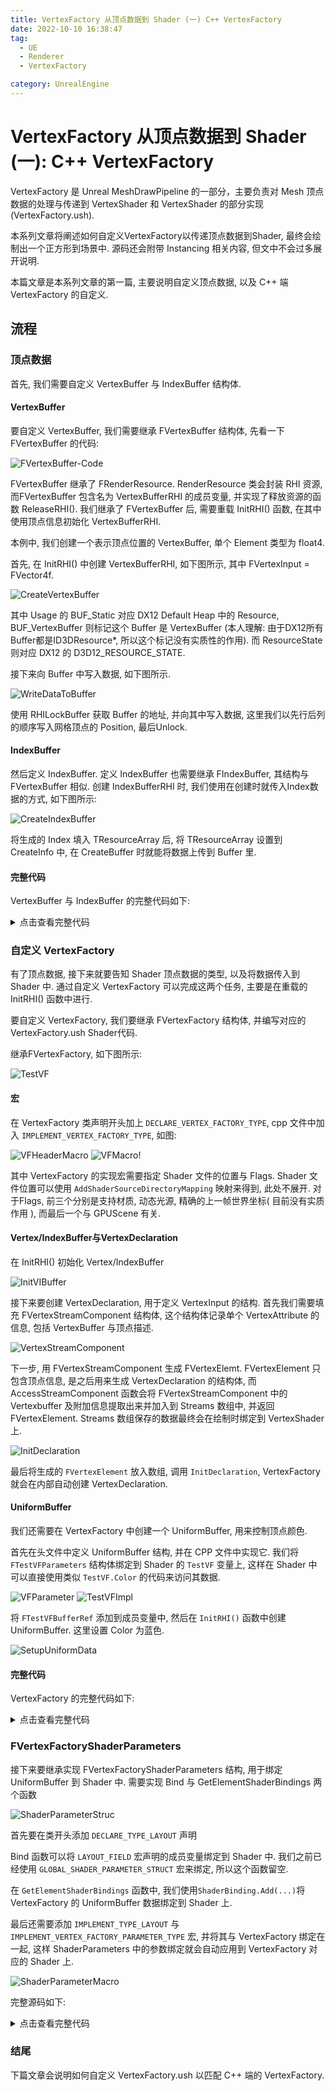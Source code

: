 ```yaml
---
title: VertexFactory 从顶点数据到 Shader (一) C++ VertexFactory
date: 2022-10-10 16:38:47
tag:
  - UE
  - Renderer
  - VertexFactory

category: UnrealEngine
---
```


# VertexFactory 从顶点数据到 Shader (一): C++ VertexFactory

VertexFactory 是 Unreal MeshDrawPipeline 的一部分，主要负责对 Mesh 顶点数据的处理与传递到 VertexShader 和 VertexShader 的部分实现(VertexFactory.ush). 

本系列文章将阐述如何自定义VertexFactory以传递顶点数据到Shader, 最终会绘制出一个正方形到场景中. 源码还会附带 Instancing 相关内容, 但文中不会过多展开说明.

本篇文章是本系列文章的第一篇, 主要说明自定义顶点数据, 以及 C++ 端 VertexFactory 的自定义.

## 流程

### 顶点数据


首先, 我们需要自定义 VertexBuffer 与 IndexBuffer 结构体. 

#### VertexBuffer

要自定义 VertexBuffer, 我们需要继承 FVertexBuffer 结构体, 先看一下 FVertexBuffer 的代码:

![FVertexBuffer-Code](./pic/FVertexBuffer-Code.png)

FVertexBuffer 继承了 FRenderResource. RenderResource 类会封装 RHI 资源, 而FVertexBuffer 包含名为 VertexBufferRHI 的成员变量, 并实现了释放资源的函数 ReleaseRHI(). 我们继承了 FVertexBuffer 后, 需要重载 InitRHI() 函数, 在其中使用顶点信息初始化 VertexBufferRHI.

本例中, 我们创建一个表示顶点位置的 VertexBuffer, 单个 Element 类型为 float4. 

首先, 在 InitRHI() 中创建 VertexBufferRHI, 如下图所示, 其中 FVertexInput = FVector4f.

![CreateVertexBuffer](./pic/CreateVertexBuffer.png)

其中 Usage 的 BUF_Static 对应 DX12 Default Heap 中的 Resource, BUF_VertexBuffer 则标记这个 Buffer 是 VertexBuffer (本人理解: 由于DX12所有Buffer都是ID3DResource*, 所以这个标记没有实质性的作用). 而 ResourceState 则对应 DX12 的 D3D12_RESOURCE_STATE.

接下来向 Buffer 中写入数据, 如下图所示. 

![WriteDataToBuffer](./pic/WriteDataToBuffer.png)

使用 RHILockBuffer 获取 Buffer 的地址, 并向其中写入数据, 这里我们以先行后列的顺序写入网格顶点的 Position, 最后Unlock. 

#### IndexBuffer

然后定义 IndexBuffer. 定义 IndexBuffer 也需要继承 FIndexBuffer, 其结构与 FVertexBuffer 相似. 创建 IndexBufferRHI 时, 我们使用在创建时就传入Index数据的方式, 如下图所示:

![CreateIndexBuffer](./pic/CreateIndexBuffer.png)

将生成的 Index 填入 TResourceArray 后, 将 TResourceArray 设置到 CreateInfo 中, 在 CreateBuffer 时就能将数据上传到 Buffer 里.

#### 完整代码

VertexBuffer 与 IndexBuffer 的完整代码如下:
<details>
<summary>点击查看完整代码</summary>


``` cpp
// TestVertexBuffer
class FTestVertexBuffer: public FVertexBuffer
{
public:
    FTestVertexBuffer(int32 InNumQuadsPerSide): NumQuadsPerSide(InNumQuadsPerSide){}

	using FVertexInput = FVector4f;
    
    virtual void InitRHI() override{
    	const uint32 NumVertsPerSide = NumQuadsPerSide+1;
    	NumVerts = NumVertsPerSide*NumVertsPerSide;
    	void* BufferData = nullptr;

    	FRHIResourceCreateInfo CreateInfo(TEXT("FTestVertexBuffer"));
    	auto Usage = BUF_Static|BUF_VertexBuffer;
    	auto ResourceState = ERHIAccess::VertexOrIndexBuffer;
    	auto VBSize = sizeof(FVertexInput)*NumVerts;
    	VertexBufferRHI = RHICreateBuffer(
    		VBSize, Usage, sizeof(FVertexInput), ResourceState, CreateInfo);
    	BufferData = RHILockBuffer(VertexBufferRHI, 0, VBSize, RLM_WriteOnly);
    	FVertexInput* Contents = static_cast<FVertexInput*>(BufferData);
    	for(uint32 Y = 0;Y<NumVertsPerSide;++Y)
    	{
    		FVertexInput Pos;
    		Pos.Y = (float)Y/NumQuadsPerSide - 0.5f;
    		Pos.Y *= 100;
    		for(uint32 X = 0;X<NumVertsPerSide;++X)
    		{
    			Pos.X = (float)X/NumQuadsPerSide - 0.5f;
    			Pos.X *= 100;
    			
    			Contents[X + Y*NumVertsPerSide] = Pos;
    		}
    	}

    	RHIUnlockBuffer(VertexBufferRHI);
    }
    
    int32 GetVertexCount() const {return NumVerts;}
    
private:
    int32 NumVerts = 0;
    const int32 NumQuadsPerSide = 0;
};

```

```cpp
// IndexBuffer
class FTestIndexBuffer: public FIndexBuffer
{
public:
	FTestIndexBuffer(int32 InNumQuadsPerSide) : NumQuadsPerSide(InNumQuadsPerSide){};

	virtual void InitRHI() override
	{
		if(NumQuadsPerSide < 256)
		{
			IndexBufferRHI = CreateIndexBuffer<uint16>();
		}
		else
		{
			IndexBufferRHI = CreateIndexBuffer<uint32>();
		}
	}

	int32 GetIndexCount() const {return NumIndices;}
private:
	template <typename IndexType>
	FBufferRHIRef CreateIndexBuffer()
	{
		TResourceArray<IndexType, INDEXBUFFER_ALIGNMENT> Indices;
		Indices.Reserve(NumQuadsPerSide*NumQuadsPerSide*6);

		// Prepering Indices Array
		for(int32 Morton=0;Morton<NumQuadsPerSide*NumQuadsPerSide;Morton++)
		{
			// Z-Order
			int32 X = FMath::ReverseMortonCode2(Morton);
			int32 Y = FMath::ReverseMortonCode2(Morton >> 1);

			bool ForwardDiagonal = false; // Quad Is Z-Shape

			if (X % 2)
			{
				ForwardDiagonal = !ForwardDiagonal;
			}
			if(Y % 2)
			{
				ForwardDiagonal = !ForwardDiagonal;
			}

			// Z-Order Idx: Left-Up, Right-Up, Left-Down, Right-Down
			int32 Index0 = X + Y * (NumQuadsPerSide+1);
			int32 Index1 = Index0 +1;
			int32 Index2 = Index0 + NumQuadsPerSide + 1;
			int32 Index3 = Index2 + 1;

			Indices.Add(Index3);
			Indices.Add(Index1);
			Indices.Add(ForwardDiagonal? Index2: Index0);
			Indices.Add(Index0);
			Indices.Add(Index2);
			Indices.Add(ForwardDiagonal? Index1: Index3);
		}
		
		NumIndices = Indices.Num();
		const uint32 Size = Indices.GetResourceDataSize();
		const uint32 Stride = sizeof(IndexType);

		FRHIResourceCreateInfo CreateInfo(TEXT("FTestIndexBuffer"), &Indices);
		return RHICreateIndexBuffer(Stride, Size, BUF_Static, CreateInfo);
	}

	int32 NumIndices = 0;
	const int32 NumQuadsPerSide = 0;
}
```

</details>

### 自定义 VertexFactory

有了顶点数据, 接下来就要告知 Shader 顶点数据的类型, 以及将数据传入到 Shader 中. 通过自定义 VertexFactory 可以完成这两个任务, 主要是在重载的 InitRHI() 函数中进行.

要自定义 VertexFactory, 我们要继承 FVertexFactory 结构体, 并编写对应的 VertexFactory.ush Shader代码.

继承FVertexFactory, 如下图所示:

![TestVF](./pic/TestVF.png)

#### 宏

在 VertexFactory 类声明开头加上 `DECLARE_VERTEX_FACTORY_TYPE`, cpp 文件中加入 `IMPLEMENT_VERTEX_FACTORY_TYPE`, 如图:

![VFHeaderMacro](./pic/VFHeaderMacro.png)
![VFMacro](./pic/VFMacro.png)!

其中 VertexFactory 的实现宏需要指定 Shader 文件的位置与 Flags. Shader 文件位置可以使用 `AddShaderSourceDirectoryMapping` 映射来得到, 此处不展开. 对于Flags, 前三个分别是支持材质, 动态光源, 精确的上一帧世界坐标( 目前没有实质作用 ), 而最后一个与 GPUScene 有关.

#### Vertex/IndexBuffer与VertexDeclaration

在 InitRHI() 初始化 Vertex/IndexBuffer

![InitVIBuffer](./pic/InitVIBuffer.png)

接下来要创建 VertexDeclaration, 用于定义 VertexInput 的结构. 首先我们需要填充 FVertexStreamComponent 结构体, 这个结构体记录单个 VertexAttribute 的信息, 包括 VertexBuffer 与顶点描述.

![VertexStreamComponent](./pic/VertexStreamComponent.png)

下一步, 用 FVertexStreamComponent 生成 FVertexElemt. FVertexElement 只包含顶点信息, 是之后用来生成 VertexDeclaration 的结构体, 而 AccessStreamComponent 函数会将 FVertexStreamComponent 中的 Vertexbuffer 及附加信息提取出来并加入到 Streams 数组中, 并返回 FVertexElement. Streams 数组保存的数据最终会在绘制时绑定到 VertexShader 上.

![InitDeclaration](./pic/InitDeclaration.png)

最后将生成的 `FVertexElement` 放入数组, 调用 `InitDeclaration`, VertexFactory 就会在内部自动创建 VertexDeclaration.

#### UniformBuffer

我们还需要在 VertexFactory 中创建一个 UniformBuffer, 用来控制顶点颜色.

首先在头文件中定义 UniformBuffer 结构, 并在 CPP 文件中实现它. 我们将 `FTestVFParameters` 结构体绑定到 Shader 的 `TestVF` 变量上, 这样在 Shader 中可以直接使用类似 `TestVF.Color` 的代码来访问其数据.

![VFParameter](./pic/VFParameter.png)
![TestVFImpl](./pic/TestVFImpl.png)

将 `FTestVFBufferRef` 添加到成员变量中, 然后在 `InitRHI()` 函数中创建 UniformBuffer. 这里设置 Color 为蓝色.

![SetupUniformData](./pic/SetupUniformData.png)

#### 完整代码

VertexFactory 的完整代码如下:

<details>
<summary>点击查看完整代码</summary>

```cpp
// .h
class FTestVertexFactory : public FVertexFactory
{
	DECLARE_VERTEX_FACTORY_TYPE(FTestVertexFactory)
public:
	using Super = FVertexFactory;
	FTestVertexFactory(ERHIFeatureLevel::Type InFeatureLevel, int32 InNumQuadsPerSide);
	virtual ~FTestVertexFactory() override;

	virtual void InitRHI() override;
	virtual void ReleaseRHI() override;
	
	static bool ShouldCompilePermutation(const FVertexFactoryShaderPermutationParameters& Parameters);
	static void ModifyCompilationEnvironment(const FVertexFactoryShaderPermutationParameters& Parameters, FShaderCompilerEnvironment& OutEnvironment);
	static void ValidateCompiledResult(const FVertexFactoryType* Type, EShaderPlatform Platform, const FShaderParameterMap& ParameterMap, TArray<FString>& OutErrors);
	
	inline FUniformBufferRHIRef GetTestVFUniformBuffer() const {return UniformBuffer;}

	inline FTestVertexBuffer* GetVertexBuffer() const {return VertexBuffer;}
	inline FTestIndexBuffer* GetIndexBuffer() const {return IndexBuffer;}
protected:
	void SetupUniformData();

	int32 NumQuadsPerSide;

	FTestVertexBuffer* VertexBuffer;
	FTestIndexBuffer* IndexBuffer;
	FTestVFBufferRef UniformBuffer;
public:
};
```

```cpp
// .cpp
FTestVertexFactory::FTestVertexFactory(ERHIFeatureLevel::Type InFeatureLevel, int32 InNumQuadsPerSide):
	Super(InFeatureLevel),
	NumQuadsPerSide(InNumQuadsPerSide)
{
	VertexBuffer = new FTestVertexBuffer(NumQuadsPerSide);
	IndexBuffer = new FTestIndexBuffer(NumQuadsPerSide);
}

FTestVertexFactory::~FTestVertexFactory()
{
	delete VertexBuffer;
	delete IndexBuffer;
}

void FTestVertexFactory::InitRHI()
{
	Super::InitRHI();

	// 创建UniformBuffer
	SetupUniformData();

	// 初始化顶点数据
	VertexBuffer->InitResource();
	IndexBuffer->InitResource();

	// 创建顶点结构声明
	check(Streams.Num() == 0);
	FVertexStreamComponent PositionVertexStream;
	PositionVertexStream.VertexBuffer = VertexBuffer;
	PositionVertexStream.Stride = sizeof(FVector4f);
	PositionVertexStream.Offset = 0;
	PositionVertexStream.VertexStreamUsage = EVertexStreamUsage::Default;
	PositionVertexStream.Type = VET_Float4;

	FVertexStreamComponent InstanceDataVertexStream;
	InstanceDataVertexStream.VertexBuffer = nullptr;
	InstanceDataVertexStream.Stride = sizeof(FVector4f);
	InstanceDataVertexStream.Offset = 0;
	InstanceDataVertexStream.VertexStreamUsage = EVertexStreamUsage::Instancing;
	InstanceDataVertexStream.Type = VET_Float4;

	FVertexElement VertexPositionElement(AccessStreamComponent(PositionVertexStream, 0));
	FVertexElement InstanceDataElement(AccessStreamComponent(InstanceDataVertexStream, 1)); // StreamIndex = 1

	FVertexDeclarationElementList Elements;
	Elements.Add(VertexPositionElement);
	Elements.Add(InstanceDataElement);

	InitDeclaration(Elements);
}

void FTestVertexFactory::ReleaseRHI()
{
	if (UniformBuffer)
	{
		UniformBuffer.SafeRelease();
	}
	if(VertexBuffer)
	{
		VertexBuffer->ReleaseResource();
	}
	if(IndexBuffer)
	{
		IndexBuffer->ReleaseResource();
	}
	FVertexFactory::ReleaseRHI();
}

bool FTestVertexFactory::ShouldCompilePermutation(const FVertexFactoryShaderPermutationParameters& Parameters)
{
	return Parameters.MaterialParameters.MaterialDomain == MD_Surface || Parameters.MaterialParameters.bIsSpecialEngineMaterial;
}

void FTestVertexFactory::ModifyCompilationEnvironment(const FVertexFactoryShaderPermutationParameters& Parameters,
	FShaderCompilerEnvironment& OutEnvironment)
{
	OutEnvironment.SetDefine(TEXT("TEST_VF"), 1);
}

void FTestVertexFactory::ValidateCompiledResult(const FVertexFactoryType* Type, EShaderPlatform Platform,
	const FShaderParameterMap& ParameterMap, TArray<FString>& OutErrors)
{
}

void FTestVertexFactory::SetupUniformData()
{
	FTestVFParameters UniformParams;
	UniformParams.Color = FColor::Blue.ReinterpretAsLinear();
	UniformBuffer = FTestVFBufferRef::CreateUniformBufferImmediate(UniformParams, UniformBuffer_MultiFrame);
}
```

</details>

### FVertexFactoryShaderParameters

接下来要继承实现 FVertexFactoryShaderParameters 结构, 用于绑定 UniformBuffer 到 Shader 中. 需要实现 Bind 与 GetElementShaderBindings 两个函数

![ShaderParameterStruc](./pic/ShaderParameterStruc.png)

首先要在类开头添加 `DECLARE_TYPE_LAYOUT` 声明

Bind 函数可以将 `LAYOUT_FIELD` 宏声明的成员变量绑定到 Shader 中. 我们之前已经使用 `GLOBAL_SHADER_PARAMETER_STRUCT` 宏来绑定, 所以这个函数留空.

在 `GetElementShaderBindings` 函数中, 我们使用`ShaderBinding.Add(...)`将  VertexFactory 的 UniformBuffer 数据绑定到 Shader 上.

最后还需要添加 `IMPLEMENT_TYPE_LAYOUT` 与 `IMPLEMENT_VERTEX_FACTORY_PARAMETER_TYPE` 宏, 并将其与 VertexFactory 绑定在一起, 这样 ShaderParameters 中的参数绑定就会自动应用到 VertexFactory 对应的 Shader 上.

![ShaderParameterMacro](./pic/ShaderParameterMacro.png)

完整源码如下:
<details>
<summary>点击查看完整代码</summary>

```cpp
class FTestVFShaderParameters : public FVertexFactoryShaderParameters
{
	DECLARE_TYPE_LAYOUT(FTestVFShaderParameters, NonVirtual);
public:
	void Bind(const FShaderParameterMap& ParameterMap)
	{
	};
	
	void GetElementShaderBindings(
		const class FSceneInterface* Scene,
		const class FSceneView* View,
		const class FMeshMaterialShader* Shader,
		const EVertexInputStreamType InputStreamType,
		ERHIFeatureLevel::Type FeatureLevel,
		const class FVertexFactory* VertexFactory,
		const struct FMeshBatchElement& BatchElement,
		class FMeshDrawSingleShaderBindings& ShaderBindings,
		FVertexInputStreamArray& VertexStreams) const
	{
		const FTestVertexFactory* VF = static_cast<const FTestVertexFactory*>(VertexFactory);
		// 绑定 Shader Parameter(Uniform Buffer)
		ShaderBindings.Add(Shader->GetUniformBufferParameter<FTestVFParameters>(), VF->GetTestVFUniformBuffer());

		//...
		auto InstanceBuffer = static_cast<const FTestInstanceDataBuffers*>(BatchElement.UserData);
		if(VertexStreams.Num()>0)
		{
			FVertexInputStream* InstanceInputStream = VertexStreams.FindByPredicate(
				[](const FVertexInputStream& InStream)
				{
					return InStream.StreamIndex == 1; // Index set at InitRHI()
				});
			check(InstanceInputStream);
			check(InstanceBuffer->GetBuffer());
			InstanceInputStream->VertexBuffer = InstanceBuffer->GetBuffer();
		}
	}
};
```

</details>

### 结尾
下篇文章会说明如何自定义 VertexFactory.ush 以匹配 C++ 端的 VertexFactory.


